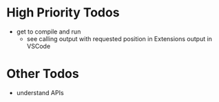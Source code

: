 
# High Priority Todos

- get to compile and run
  - see calling output with requested position in Extensions output in VSCode

# Other Todos 

- understand APIs 


